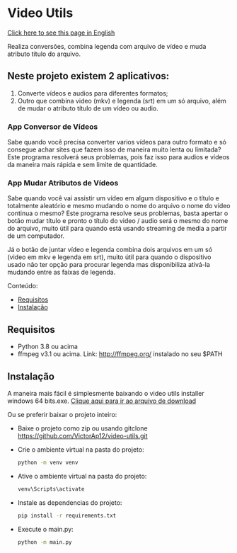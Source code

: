 # Video Utils

[Click here to see this page in English](https://github.com/VictorAp12/video-utils/blob/main/readme-en.md)

Realiza conversões, combina legenda com arquivo de vídeo e muda atributo título do arquivo.

## Neste projeto existem 2 aplicativos:
1) Converte vídeos e audios para diferentes formatos;
2) Outro que combina video (mkv) e legenda (srt) em um só arquivo, além de mudar o atributo título de um vídeo ou audio.

### App Conversor de Vídeos

Sabe quando você precisa converter varios vídeos para outro formato e só consegue achar sites que fazem isso de maneira muito lenta ou limitada?
Este programa resolverá seus problemas, pois faz isso para audios e vídeos da maneira mais rápida e sem limite de quantidade.

### App Mudar Atributos de Vídeos

Sabe quando você vai assistir um vídeo em algum dispositivo e o título e totalmente aleatório e mesmo mudando o nome do arquivo o nome do vídeo continua o mesmo?
Este programa resolve seus problemas, basta apertar o botão mudar título e pronto o título do video / audio será o mesmo do nome do arquivo, muito útil para quando está usando streaming de media a partir de um computador.

Já o botão de juntar vídeo e legenda combina dois arquivos em um só (video em mkv e legenda em srt), muito útil para quando o dispositivo usado não ter opção para procurar legenda mas disponibiliza ativá-la mudando entre as faixas de legenda.


Conteúdo:
- [Requisitos](#requisitos)
- [Instalação](#instalacao)


## Requisitos
- Python 3.8 ou acima
- ffmpeg v3.1 ou acima. Link: http://ffmpeg.org/ instalado no seu $PATH

## Instalação

A maneira mais fácil é simplesmente baixando o video utils installer windows 64 bits.exe. [Clique aqui para ir ao arquivo de download](https://github.com/VictorAp12/video-utils/blob/main/video%20utils%20installer%20win%2064.exe)

Ou se preferir baixar o projeto inteiro:

  - Baixe o projeto como zip ou usando gitclone https://github.com/VictorAp12/video-utils.git

  - Crie o ambiente virtual na pasta do projeto:
    ```bash
    python -m venv venv
    ```

  - Ative o ambiente virtual na pasta do projeto:
    ```bash
    venv\Scripts\activate
    ```

  - Instale as dependencias do projeto:
    ```bash
    pip install -r requirements.txt
    ```

  - Execute o main.py:
    ```bash
    python -m main.py
    ```
